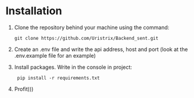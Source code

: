 # Installation

1)  Clone the repository behind your machine using the command:
    ```
    git clone https://github.com/Uristrix/Backend_sent.git
    ```
2) Create an .env file and write the api address, host and port (look at the .env.example file for an example)


3) Install packages. Write in the console in project:
   ```
    pip install -r requirements.txt
   ```
4) Profit)))



